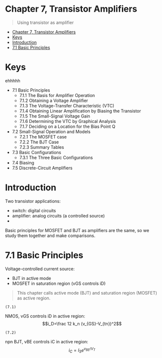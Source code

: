 # Chapter 7, Transistor Amplifiers
> Using transistor as amplifier

- [Chapter 7, Transistor Amplifiers](#chapter-7-transistor-amplifiers)
- [Keys](#keys)
- [Introduction](#introduction)
- [7.1 Basic Principles](#71-basic-principles)

# Keys
ehhhhh
- 7.1 Basic Principles
  - 7.1.1 The Basis for Amplifier Operation
  - 7.1.2 Obtaining a Voltage Amplifier
  - 7.1.3 The Voltage-Transfer Characteristic (VTC)
  - 7.1.4 Obtaining Linear Amplification by Biasing the Transistor
  - 7.1.5 The Small-Signal Voltage Gain
  - 7.1.6 Determining the VTC by Graphical Analysis
  - 7.1.7 Deciding on a Location for the Bias Point Q
- 7.2 Small-Signal Operation and Models
  - 7.2.1 The MOSFET case
  - 7.2.2 The BJT Case
  - 7.2.3 Summary Tables
- 7.3 Basic Configurations
  - 7.3.1 The Three Basic Configurations
- 7.4 Biasing
- 7.5 Discrete-Circuit Amplifiers

# Introduction
Two transistor applications:
- switch: digital circuits
- amplifier: analog circuits (a controlled source)
- 

Basic principles for MOSFET and BJT as amplifiers are the same, so we study them together and make comparisons. 

# 7.1 Basic Principles

Voltage-controlled current source:
- BJT in active mode
- MOSFET in saturation region (vGS controls iD)

> This chapter calls active mode (BJT) and saturation region (MOSFET) as active region.

`(7.1)`

NMOS, vGS controls iD in active region:
$$i_D=\frac 12 k_n (v_{GS}-V_{tn})^2$$

`(7.2)`

npn BJT, vBE controls iC in active region:
$$i_C=I_Se^{v_{BE}/V_T}$$

